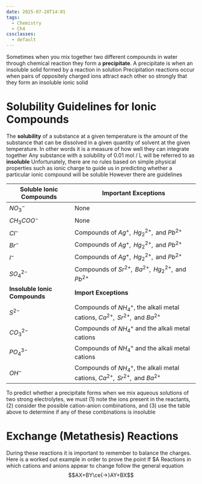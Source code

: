 ```yaml
---
date: 2025-07-28T14:01
tags:
  - Chemistry
  - Ch4
cssclasses:
  - default
---
```

Sometimes when you mix together two different compounds in water through chemical reaction they form a **precipitate**. A precipitate is when an insoluble solid formed by a reaction in solution
Precipitation reactions occur when pairs of oppositely charged ions attract each other so strongly that they form an insoluble ionic solid

# Solubility Guidelines for Ionic Compounds
The **solubility** of a substance at a given temperature is the amount of the substance that can be dissolved in a given quantity of solvent at the given temperature. In other words it is a measure of how well they can integrate together
Any substance with a solubility of $0.01\text{ mol }/\text{ L }$ will be referred to as **insoluble** 
Unfortunately, there are no rules based on simple physical properties such as ionic charge to guide us in predicting whether a particular ionic compound will be soluble
However there are guidelines

| Soluble Ionic Compounds       | Important Exceptions                                                                           |
| ----------------------------- | ---------------------------------------------------------------------------------------------- |
| $NO_3^-$                      | None                                                                                           |
| $CH_3COO^-$                   | None                                                                                           |
| $Cl^-$                        | Compounds of $Ag^+,\text{ }Hg_2^{2+},\text{ and }Pb^{2+}$                                      |
| $Br^-$                        | Compounds of $Ag^+,\text{ }Hg_2^{2+},\text{ and }Pb^{2+}$                                      |
| $I^-$                         | Compounds of $Ag^+,\text{ }Hg_2^{2+},\text{ and }Pb^{2+}$                                      |
| $SO_4^{2-}$                   | Compounds of $Sr^{2+},\text{ }Ba^{2+},\text{ }Hg_2^{2+},\text{ and }Pb^{2+}$                   |
| **Insoluble Ionic Compounds** | **Import Exceptions**<br>                                                                      |
| $S^{2-}$                      | Compounds of $NH_4^+$, the alkali metal cations, $Ca^{2+},\text{ }Sr^{2+},\text{ and }Ba^{2+}$ |
| $CO_3^{2-}$                   | Compounds of $NH_4^+$ and the alkali metal cations                                             |
| $PO_4^{3-}$                   | Compounds of $NH_4^+$ and the alkali metal cations                                             |
| $OH^-$                        | Compounds of $NH_4^+$, the alkali metal cations, $Ca^{2+},\text{ }Sr^{2+},\text{ and }Ba^{2+}$ |
To predict whether a precipitate forms when we mix aqueous solutions of two strong electrolytes, we must (1) note the ions present in the reactants, (2) consider the possible cation-anion combinations, and (3) use the table above to determine if any of these combinations is insoluble

# Exchange (Metathesis) Reactions
During these reactions it is important to remember to balance the charges. Here is a worked out example in order to prove the point
If $A
Reactions in which cations and anions appear to change follow the general equation
$$AX+BY\ce{->}AY+BX$$
